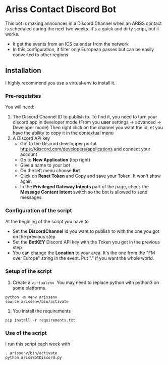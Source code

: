 # Ariss Contact Discord Bot

This bot is making announces in a Discord Channel when an ARISS contact is scheduled during the next two weeks. 
It's a quick and dirty script, but it works.

- It get the events from an ICS calendar from the network
- In this configuration, it filter only European passes but can be easily converted to other regions

## Installation

I highly recommend you use a virtual-env to install it.

### Pre-requisites

You will need:
1. The Discord Channel ID to publish to.
    To find it, you need to turn your discord app in developer mode (From you **user** settings -> advanced -> Developer mode)
    Then right click on the channel you want the id, et you have the ability to copy it in the contextual menu
1. A Discord API key
    - Got to the Discord developper portal https://discord.com/developers/applications and connect your account
    - Go to **New Application** (top right)
    - Give a name to your bot
    - On the left menu choose **Bot**
    - Click on **Reset Token** and Copy and save your Token. It won't show again
    - In the **Privileged Gateway Intents** part of the page, check the **Message Content Intent** switch so the bot is allowed to send messages.

### Configuration of the script

At the begining of the script you have to
- Set the **DiscordChannel** id you want to publish to with the one you got on the previous step
- Set the **BotKEY** Discord API key with the Token you got in the previous step
- You can change the **Location** to your area. It's the one from the "FM over Europe" string in the event. Put "." if you want the whole world.

### Setup of the script

1. Create a `virtualenv` 
You may need to replace python with python3 on some platforms.

```
python -m venv arissenv 
source arissenv/bin/activate
```
1. You install the requirements
```
pip install -r requirements.txt
```

### Use of the script

I run this script each week with
```
. arissenv/bin/activate
python arissBotDiscord.py
```

